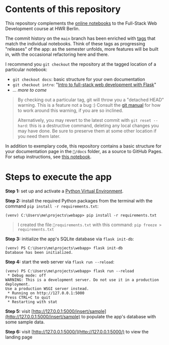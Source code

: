 # Contents of this repository

This repository complements the [online notebooks](https://hwrberlin.github.io/fswd/) to the Full-Stack Web Development course at HWR Berlin.

The commit history on the `main` branch has been enriched with [tags](https://git-scm.com/book/en/v2/Git-Basics-Tagging) that match the individual notebooks. Think of these tags as progressing "releases" of the app: as the semester unfolds, more features will be built in, with the occasional refactoring here and there.

I recommend you `git checkout` the repository at the tagged location of a particular notebook:

+ `git checkout docs`: basic structure for your own documentation
+ `git checkout intro`: "[Intro to full-stack web development with Flask](https://hwrberlin.github.io/fswd/02-fswd-intro.html)"
+ *... more to come*

> By checking out a particular tag, git will throw you a "detached HEAD" warning. This is a feature not a bug :) Consult the [git manual](https://git-scm.com/book/en/v2/Git-Basics-Tagging) for how to work around this warning, if you are so inclined.
> 
> Alternatively, you may revert to the latest commit with `git reset --hard`: this is a destructive command, deleting any local changes you may have done. Be sure to preserve them at some other location if you need them later.

In addition to exemplary code, this repository contains a basic structure for your documentation page in the `📁/docs` folder, as a source to GitHub Pages. For setup instructions, see [this notebook](https://hwrberlin.github.io/fswd/04-git.html#5-github-pages).

# Steps to execute the app

**Step 1:** set up and activate a [Python Virtual Environment](https://hwrberlin.github.io/fswd/01-python-vscode.html#32-use-the-python-virtual-environment-as-default-for-this-workspace).

**Step 2:** install the required Python packages from the terminal with the command `pip install -r requirements.txt`:

```console
(venv) C:\Users\me\projects\webapp> pip install -r requirements.txt
```

> I created the file `📄requirements.txt` with this command: `pip freeze > requirements.txt`

**Step 3:** initialize the app's SQLite database via `flask init-db`:

```console
(venv) PS C:\Users\me\projects\webapp> flask init-db
Database has been initialized.
```

**Step 4:** start the web server via `flask run --reload`:

```console
(venv) PS C:\Users\me\projects\webapp> flask run --reload
 * Debug mode: off
WARNING: This is a development server. Do not use it in a production deployment.
Use a production WSGI server instead.
 * Running on http://127.0.0.1:5000
Press CTRL+C to quit
 * Restarting with stat
```

**Step 5:** visit [http://127.0.0.1:5000/insert/sample](http://127.0.0.1:5000/insert/sample) to populate the app's database with some sample data.

**Step 6:** visit [http://127.0.0.1:5000/](http://127.0.0.1:5000/) to view the landing page